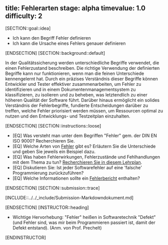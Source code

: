 title: Fehlerarten
stage: alpha
timevalue: 1.0
difficulty: 2
---
[SECTION::goal::idea]

- Ich kann den Begriff Fehler definieren
- Ich kann die Ursache eines Fehlers genauer definieren

[ENDSECTION]
[SECTION::background::default]

In der Qualitätssicherung werden unterschiedliche Begriffe verwendet, die einen Fehlerzustand
beschreiben. Die richtige Verwendung der definierten Begriffe kann nur funktionieren, wenn man die
feinen Unterschiede kennengelernt hat. Durch ein präzises Verständnis dieser Begriffe können
Entwickler und Tester effektiver zusammenarbeiten, um Fehler zu identifizieren und in einem
Dokumentenmanagementsystem zu klassifizieren, zu isolieren und zu beheben, was letztendlich zu
einer höheren Qualität der Software führt. Darüber hinaus ermöglicht ein solides Verständnis der
Fehlerbegriffe, fundierte Entscheidungen darüber zu treffen, welche Fehler priorisiert werden
müssen, um Ressourcen optimal zu nutzen und den Entwicklungs- und Testzeitplan einzuhalten.

[ENDSECTION]
[SECTION::instructions::loose]

- [EQ] Was versteht man unter dem Begriffen "Fehler" gem. der DIN EN ISO 9000? Recherchieren Sie.
- [EQ] Welche Arten von [Fehler](https://prozessblog.de/20160801-fehlerbegriff-bug-defekt-fehler-abweichung-problem) gibt es?
   Erläutern Sie die Unterschiede und geben Sie jeweils ein Beispiel dazu.
- [EQ] Was haben Fehlerwirkungen, Fehlerzustände und Fehlhandlungen mit dem Thema zu tun? [Recherchieren Sie in diesem Lehrplan](https://www.german-testing-board.info/wp-content/uploads/2022/01/GTB-CTFL_Lehrplan_v3.1_DE.pdf).
- [EQ] Diskutieren Sie: Ist jeder Softwarefehler auf eine 'falsche' Programmierung zurückzuführen?
- [EQ] Welche Informationen sollte ein [Fehlerbericht](https://search.ebscohost.com/login.aspx?direct=true&db=nlebk&AN=1170217&site=ehost-live&ebv=EB&ppid=pp_110) enthalten?

[ENDSECTION]
[SECTION::submission::trace]

[INCLUDE::../../_include/Submission-Markdowndokument.md]

[ENDSECTION]
[INSTRUCTOR::heading]

- Wichtige Hervorhebung: "Fehler" heißen in Softwaretechnik "Defekt" (und Fehler sind, was mir beim Programmieren passiert ist, damit der Defekt entstand). (Anm. von Prof. Prechelt)

[ENDINSTRUCTOR]
